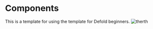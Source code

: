# Components
This is a template for using the template for Defold beginners.
![therth](https://user-images.githubusercontent.com/38267288/170865719-aecf75f9-563e-4946-a35a-0204163d838f.gif)

